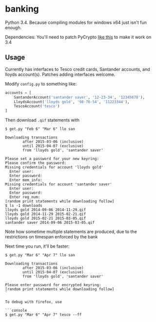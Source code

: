 banking
=======

Python 3.4. Because compiling modules for windows x64 just isn't fun enough.

Dependencies:
You'll need to patch PyCrypto [like this](https://github.com/dlitz/pycrypto/commit/10abfc8633bac653eda4d346fc051b2f07554dcd#diff-f14623ba167ec6ff27cbf0e005d732a7) to make it work on 3.4

Usage
-----

Currently has interfaces to Tesco credit cards, Santander accounts, and lloyds account(s). Patches adding interfaces welcome.

Modify `config.py` to something like:
```python
accounts = [
    SantanderAccount('santander saver', '12-23-34', '12345678'),
    LloydsAccount('lloyds gold', '98-76-54', '11223344'),
    TescoAccount('tesco')
]
```

Then download `.qif` statements with

```console
$ get.py "Feb 6" "Mar 6" llo san

Downloading transactions
        after 2015-03-06 (inclusive)
        until 2015-04-07 (exclusive)
        from 'lloyds gold', 'santander saver'

Please set a password for your new keyring:
Please confirm the password:
Missing credentials for account 'lloyds gold'
  Enter user:
  Enter password:
  Enter mem_info:
Missing credentials for account 'santander saver'
  Enter user:
  Enter password:
  Enter reg_num:
[random print statements while downloading follow]
$ ls -1 downloads
lloyds gold 2014-09-06 2014-11-29.qif
lloyds gold 2014-11-29 2015-02-21.qif
lloyds gold 2015-02-21 2015-03-05.qif
santander saver 2014-09-06 2015-03-05.qif
```

Note how sometime multiple statements are produced, due to the restrictions on timespan enforced by the bank


Next time you run, it'll be faster:

```console
$ get.py "Mar 6" "Apr 7" llo san

Downloading transactions
        after 2015-03-06 (inclusive)
        until 2015-04-07 (exclusive)
        from 'lloyds gold', 'santander saver'

Please enter password for encrypted keyring:
[random print statements while downloading follow]
`

To debug with firefox, use

```console
$ get.py "Mar 6" "Apr 7" tesco --ff
```
